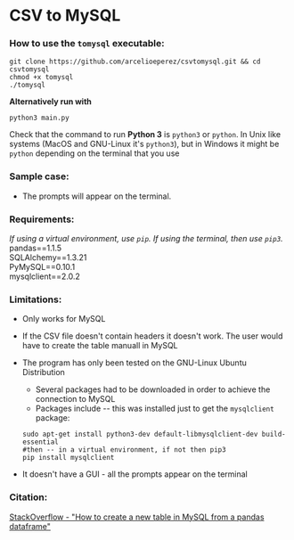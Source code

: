 # CSV to MySQL  

### How to use the `tomysql` executable:  

```
git clone https://github.com/arcelioeperez/csvtomysql.git && cd csvtomysql
chmod +x tomysql 
./tomysql
```  

**Alternatively run with**  

```
python3 main.py
```  
Check that the command to run **Python 3** is `python3` or `python`. In Unix like systems (MacOS and GNU-Linux it's `python3`), but in Windows it might be `python` depending on the terminal that you use    

### Sample case:  

- The prompts will appear on the terminal.  

### Requirements:   
*If using a virtual environment, use `pip`. If using the terminal, then use `pip3`.*   
pandas==1.1.5   
SQLAlchemy==1.3.21  
PyMySQL==0.10.1   
mysqlclient==2.0.2

### Limitations:  
- Only works for MySQL  
- If the CSV file doesn't contain headers it doesn't work. The user would have to create the table manuall in MySQL  
- The program has only been tested on the GNU-Linux Ubuntu Distribution  
  - Several packages had to be downloaded in order to achieve the connection to MySQL  
  - Packages include -- this was installed just to get the `mysqlclient` package:  
  
  ```
  sudo apt-get install python3-dev default-libmysqlclient-dev build-essential
  #then -- in a virtual environment, if not then pip3
  pip install mysqlclient
  ```  
- It doesn't have a GUI - all the prompts appear on the terminal  

### Citation:  
[StackOverflow - "How to create a new table in MySQL from a pandas dataframe"](https://stackoverflow.com/questions/51236304/how-to-create-a-new-table-in-a-mysql-db-from-a-pandas-dataframe)  
